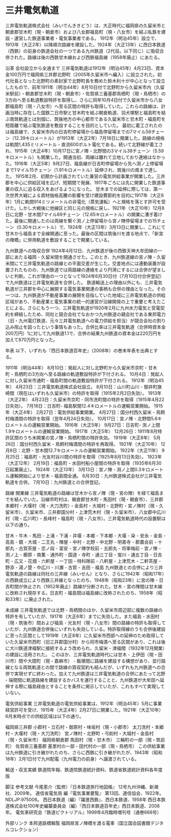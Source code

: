# 三井電気軌道

三井電気軌道株式会社（みいでんききどう）は、大正時代に福岡県の久留米市と朝倉郡甘木町（現・朝倉市）および八女郡福島町（現・八女市）を結ぶ私鉄を建設・運営した鉄道事業者・電気事業者である。
1912年（明治45年）設立で、1913年（大正2年）以降順次路線を建設した。1924年（大正13年）に西日本鉄道（西鉄）の前身の鉄道会社の一つである九州鉄道（2代目。以下同じ）に吸収合併された。路線は後の西鉄甘木線および西鉄福島線（1958年廃止）にあたる。

沿革
会社設立から全通まで
三井電気軌道は1912年（明治45年）4月23日、資本金100万円で福岡県三井郡北野町（2005年久留米市へ編入）に設立された。初代社長となった北野町の素封家で北野町長を務めた鈴木利十が中心となって設立したもので、前年1911年（明治44年）8月10日付で北野町から久留米市内（久留米駅前）・朝倉郡甘木町（現・朝倉市）・佐賀県三養基郡鳥栖町（現・鳥栖市）の3方向へ至る軌道敷設特許を取得し、さらに同年10月4日付で久留米市から八女郡福島町（現・八女市）へ至る区間の特許も取得していた。これらの路線は、計画当時に存在した国鉄二日市駅と甘木町を結ぶ朝倉軌道、羽犬塚駅と福島町を結ぶ南筑軌道とは別個に、筑後地方の中心都市である久留米市と甘木町・福島町を短距離で結ぶ電気鉄道を敷設することを目的としていた。
最初に着工されたのは福島線で、久留米市内の日吉町停留場から福島停留場までの7マイル56チェーン（12.39キロメートル）が1913年（大正2年）7月18日に開業した。路線の規格は軌間1,435ミリメートル・直流600ボルト電化である。続いて北野線が着工され、1915年（大正4年）10月17日に宮ノ陣 - 北野間の3マイル38チェーン（5.59キロメートル）も開業した。開通当初、両線は離れて立地しており連絡はなかった。1916年（大正5年）9月27日、福島線が日吉町停留場から先へ渕ノ上停留場まで1マイル15チェーン（1.91キロメートル）延伸され、筑後川の南まで達した。
1915年2月、初期から計画されていた兼営の電気供給事業が開業した。三井郡を中心に供給区域を広げ、短期間で発展、1917年ごろには先に開業した鉄道事業の収入に迫る収入をあげるようになった。
甘木までの延伸に際しては、第一次世界大戦による資材価格高騰の影響を受け建設費節約を目的に1917年（大正6年）1月に軌間914ミリメートルの非電化（蒸気運転）へと規格を落とす許可を受けた。しかし大戦後に他線区と同じ元の規格に戻し、1921年（大正10年）12月8日に北野 - 甘木間7マイル69チェーン（12.65キロメートル）の開業に漕ぎ着けた。最後に開通したのは両線を繋ぐ渕ノ上停留場から宮ノ陣停留場までの15チェーン（0.30キロメートル）で、1924年（大正13年）3月13日に開業し、これにて甘木から福島まで全線開通に至った。最後の区間は筑後川を渡る地点で、「新宮の陣橋」に併用軌道を敷設することで開業している。

九州鉄道への吸収合併
1924年4月12日、九州鉄道が後の西鉄天神大牟田線の一部にあたる福岡 - 久留米間を開通させた。このとき、九州鉄道線の宮ノ陣 - 久留米間にて三井電気軌道の路線との平面交差が生じた。交差地点には連動装置が設置されたものの、九州鉄道では両路線の連絡をより円滑にするには合併が望ましいと判断。これが理由の一つとなって1924年6月30日付（7月10日付合併登記）で九州鉄道は三井電気軌道を合併した。
鉄道輸送上の理由以外にも、三井電気軌道が三井郡を中心に展開する電気事業関連の事柄も合併の理由となった。その一つは、九州鉄道が不動産事業の展開を目指していた地域に三井電気軌道の供給区域があり、不動産業と電気事業の統一的運営が沿線開発の上で重要と考えたことによる。さらにもう一つ、三井電気軌道が1920年2月に九州水力電気と受電契約を締結したため、同社と競合会社でなおかつ九州鉄道の親会社である東邦電力（旧・九州電灯鉄道、元々三井電気軌道への電力供給を担当）が競合会社の割り込み阻止を図ったという事情もあった。合併比率は三井電気軌道（合併時資本金200万円）1に対して九州鉄道1.1で、合併の結果九州鉄道の資本金は220万円を加えて870万円となった。

年表
以下、いずれも『西日本鉄道百年史』（2008年）の巻末年表を出典とする。

1911年（明治44年）
8月10日：発起人に対し北野町から久留米市京町・甘木町・鳥栖町の3方向へ至る路線の軌道敷設特許が下付される。
10月4日：発起人に対し久留米市通町 - 福島町間の軌道敷設特許が下付される。
1912年（明治45年）
4月23日：三井電気軌道株式会社設立。
8月10日：山川町山川 - 御井町旗崎間（現在はいずれも久留米市）の特許を取得（1915年2月2日失効）。
1913年（大正2年）
4月23日：久留米市京町 - 同市洗町間の特許を取得（1915年4月22日失効）。
7月18日：日吉町- 福島駅間12.4キロメートルの運輸営業開始。
1915年（大正4年）
2月27日：電気供給事業開業。
4月27日：国分村西久留米 - 鳥飼村梅満間の特許を取得（翌年4月24日失効）。
10月17日：宮ノ陣 - 北野間5.6キロメートルの運輸営業開始。
1916年（大正5年）
9月27日：日吉町- 渕ノ上間1.9キロメートルの運輸営業開始。
1917年（大正5年）
12月26日：1911年8月特許区間のうち未開業の宮ノ陣 - 鳥栖町間の特許失効。
1919年（大正8年）
5月26日：国分村西久留米 - 鳥飼村梅満間の特許を再取得。
1921年（大正10年）
12月8日：北野 - 甘木間12.7キロメートルの運輸営業開始。
1922年（大正11年）
9月25日：福島町 - 光友村谷川間の特許を取得（1925年8月13日失効）。
1923年（大正12年）
2月19日：福島町 - 水田村船小屋間の特許を取得（1935年6月30日起業廃止）。
1924年（大正13年）
3月13日：宮ノ陣 - 渕ノ上間0.3キロメートル運輸開始により甘木 - 福島間全通。
6月30日：九州鉄道株式会社が三井電気軌道を合併。
7月10日：九州鉄道との合併登記。

路線
開業線
三井電気軌道の路線は甘木から宮ノ陣（現・宮の陣）を経て福島までを結んでいた。沿線市町村は、朝倉郡甘木町・馬田村（現・朝倉市）、三井郡本郷村・大堰村（現・大刀洗町）・金島村・大城村・北野町・宮ノ陣村（現・久留米市）、久留米市、三井郡国分村・上津荒木村（現・久留米市）、八女郡中広川村（現・広川町）・長峰村・福島町（現・八女市）。三井電気軌道時代の設置駅は以下の通り。

甘木 - 牛木 - 馬田 - 上浦 - 下浦 - 井堰 - 本郷 - 下本郷 - 大堰 - 染 - 安永 - 金島 - 高島 - 鏡 - 大城 - 二王丸 - 陣屋 - 中村 - 北野 - 中北野 - 明善寺 - 郡農会前 - 十郎丸 - 古賀茶屋 - 恋ノ段 - 富安 - 宮ノ陣学校前 - 五郎丸 - 将軍梅前 - 宮ノ陣 - 渕ノ上 - 櫛原 - 南薫 - 通外町 - 国道 - 寺町 - 通三丁目 - 蛍川 - 通五丁目 - 日吉町 - 広又 - 花畑 - 六軒屋 - 一丁田 - 特科隊前 - 八軒屋 - 上津荒木 - 二軒茶屋 - 野添 - 湯ノ楚 - 中広川 - 川瀬 - 古賀 - 吉田 - 福島
九州鉄道との合併により三井電気軌道の路線は同社の三井線（みいせん）となり、さらに1942年（昭和17年）の西鉄成立により西鉄三井線となったのち、1948年（昭和23年）に宮の陣 - 日吉町間が休止され（1952年廃止）路線が分断された。甘木 - 宮の陣間は甘木線に改称され現存する。日吉町 - 福島間は福島線に改称されたのち、1958年（昭和33年）に廃止された。

未成線
三井電気軌道では北野 - 鳥栖間のほか、久留米市周辺部に複数の路線の特許を有していたが、1917年（大正6年）までに失効した。また福島 - 水田村（現・筑後市）間および福島 - 光友村（現・八女市）間の路線の特許も取得していたが、九州鉄道合併後にいずれも失効している。特許取得線のうち合併後建設に至った区間として1919年（大正8年）に久留米市西部への延伸のため取得していた久留米市西町（旧三井郡国分村）から同市梅満へ至る区間があり、これは後に大川鉄道津福駅に接続するよう改められ、久留米 - 津福間（1932年12月開業）の建設に活用された。
このほか、三井電気軌道時代には甘木 - 上伊田（現・田川市）間や大隈町（現・嘉麻市） - 飯塚間に路線を建設する構想があり、並行路線となる両筑軌道との間で路線の買収契約も結んだが、いずれも九州鉄道への合併で実現せずに終わった。加えて九州鉄道は三井電気軌道の合併にあたって北野 - 端間間に軌道路線を建設するかバスを運行することと、九州鉄道が大牟田へ延伸する際に福島経由とすることを条件に掲示していたが、これもすべて実現していない。

電気供給事業
三井電気軌道の電気供給事業は、1912年（明治45年）5月に事業経営許可を受け、1915年（大正4年）2月27日に開業した。1921年（大正10年）6月末時点での供給区域は以下の通り。

福岡県三井郡
小郡村・立石村・御原村・味坂村（現・小郡市）
太刀洗村・本郷村・大堰村（現・大刀洗町）
宮ノ陣村・北野町・弓削村・大城村・金島村（現・久留米市）
福岡県朝倉郡
馬田村（現・甘木市）
三輪町の一部（現・筑前町）
佐賀県三養基郡
基里村の一部・田代村の一部（現・鳥栖市）
この供給事業は九州鉄道に引き継がれたのち、さらに西鉄に引き継がれたが、1943年（昭和18年）2月1日付で九州配電（九州電力の前身）へ譲渡されている。

輸送・収支実績
鉄道院年報、鉄道院鉄道統計資料、鉄道省鉄道統計資料各年度版

脚注
参考文献
今尾恵介（監修）『日本鉄道旅行地図帳』 12号九州沖縄、新潮社、2009年。 
逓信省電気局 編『電気事業要覧』 第13回、逓信協会、1922年。NDLJP:975006。 
西日本鉄道（編）『躍進西鉄』、西日本鉄道、1958年
西日本鉄道株式会社100年史編纂委員会（編）『西日本鉄道百年史』西日本鉄道、2008年。 
電気車研究会『鉄道ピクトリアル』1999年4月臨時増刊号（通巻668号）

外部リンク
本邦道路橋輯覧 福岡県宮ノ陣橋を渡る電車（国立国会図書館デジタルコレクション）